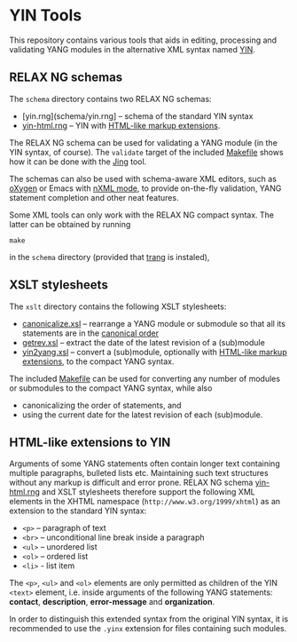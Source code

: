 # YIN Tools

This repository contains various tools that aids in editing, processing and validating YANG modules in the alternative XML syntax named [YIN](https://tools.ietf.org/html/rfc7950#section-13).

## RELAX NG schemas

The `schema` directory contains two RELAX NG schemas:

* [yin.rng](schema/yin.rng] – schema of the standard YIN syntax
* [yin-html.rng](schema/yin-html.rng) – YIN with [HTML-like markup extensions](#html-like-extensions-to-yin).

The RELAX NG schema can be used for validating a YANG module (in the YIN syntax, of course). The `validate` target of the included [Makefile](schema/Makefile) shows how it can be done with the [Jing](https://relaxng.org/jclark/jing.html) tool.

The schemas can also be used with schema-aware XML editors, such as [oXygen](https://www.oxygenxml.com/xml_editor.html) or Emacs with [nXML mode](https://www.gnu.org/software/emacs/manual/html_node/nxml-mode), to provide on-the-fly validation, YANG statement completion and other neat features.

Some XML tools can only work with the RELAX NG compact syntax. The latter can be obtained by running
``` shell
make
```
in the `schema` directory (provided that [trang](https://relaxng.org/jclark/trang.html) is instaled),

## XSLT stylesheets

The `xslt` directory contains the following XSLT stylesheets:

* [canonicalize.xsl](xslt/canonicalize.xsl) – rearrange a YANG module or submodule so that all its statements are in the [canonical order](https://tools.ietf.org/html/rfc7950#section-14)
* [getrev.xsl](xslt/getrev.xsl) – extract the date of the latest revision of a (sub)module
* [yin2yang.xsl](yin2yang.xsl) – convert a (sub)module, optionally with [HTML-like markup extensions](#html-like-extensions-to-yin), to the compact YANG syntax.

The included [Makefile](xslt/Makefile) can be used for converting any number of modules or submodules to the compact YANG syntax, while also

* canonicalizing the order of statements, and
* using the current date for the latest revision of each (sub)module.

## HTML-like extensions to YIN

Arguments of some YANG statements often contain longer text containing multiple paragraphs, bulleted lists etc. Maintaining such text structures without any markup is difficult and error prone. RELAX NG schema [yin-html.rng](schema/yin-html.rng) and XSLT stylesheets therefore support the following XML elements in the XHTML namespace (`http://www.w3.org/1999/xhtml`) as an extension to the standard YIN syntax:

* `<p>` – paragraph of text
* `<br>` – unconditional line break inside a paragraph
* `<ul>` – unordered list
* `<ol>` – ordered list
* `<li>` - list item

The `<p>`, `<ul>` and `<ol>` elements are only permitted as children of the YIN `<text>` element, i.e. inside arguments of the following YANG statements: **contact**, **description**, **error-message** and **organization**.

In order to distinguish this extended syntax from the original YIN syntax, it is recommended to use the `.yinx` extension for files containing such modules.
